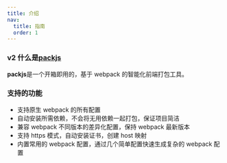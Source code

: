```yaml
---
title: 介绍
nav:
  title: 指南
  order: 1
---
```


### v2 什么是[packjs](https://www.npmjs.com/package/packjs)

**packjs**是一个开箱即用的，基于 webpack 的智能化前端打包工具。

### 支持的功能

- 支持原生 webpack 的所有配置
- 自动安装所需依赖，不会将无用依赖一起打包，保证项目简洁
- 兼容 webpack 不同版本的差异化配置，保持 webpack 最新版本
- 支持 https 模式，自动安装证书，创建 host 映射
- 内置常用的 webpack 配置，通过几个简单配置快速生成复杂的 webpack 配置
